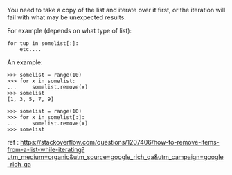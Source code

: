 You need to take a copy of the list and iterate over it first, or the iteration will fail with what may be unexpected results.

For example (depends on what type of list):
```
for tup in somelist[:]:
    etc....
```

An example:
```
>>> somelist = range(10)
>>> for x in somelist:
...     somelist.remove(x)
>>> somelist
[1, 3, 5, 7, 9]

>>> somelist = range(10)
>>> for x in somelist[:]:
...     somelist.remove(x)
>>> somelist
```

ref : https://stackoverflow.com/questions/1207406/how-to-remove-items-from-a-list-while-iterating?utm_medium=organic&utm_source=google_rich_qa&utm_campaign=google_rich_qa